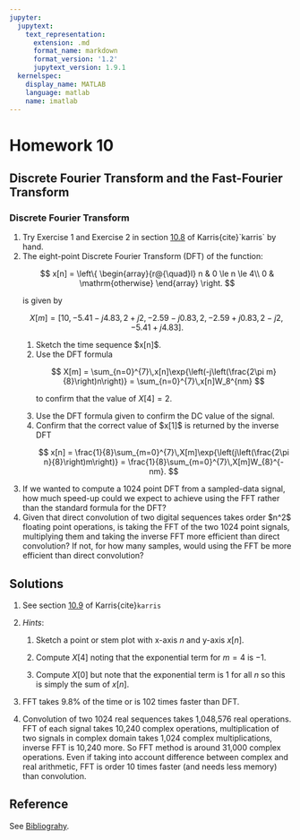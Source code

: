 ```yaml
---
jupyter:
  jupytext:
    text_representation:
      extension: .md
      format_name: markdown
      format_version: '1.2'
      jupytext_version: 1.9.1
  kernelspec:
    display_name: MATLAB
    language: matlab
    name: imatlab
---
```


# Homework 10

## Discrete Fourier Transform and the Fast-Fourier Transform

### Discrete Fourier Transform

<ol>
    <li>Try Exercise 1 and Exercise 2 in section <a href="https://ebookcentral.proquest.com/lib/swansea-ebooks/reader.action?docID=3384197&ppg=421">10.8</a> of Karris{cite}`karris` by hand.</li>

<li>The eight-point	Discrete Fourier Transform (DFT) of the	function:
   
$$
     x[n] = \left\{
         \begin{array}{r@{\quad}l}
             n & 0 \le n \le 4\\
             0 & \mathrm{otherwise}
         \end{array}
     \right.
$$

is given by

$$
      X[m] = \left[ 10,-5.41-j4.83, 2 + j2, -2.59-j0.83, 2, -2.59+j0.83, 2-j2, -5.41+j4.83\right].
$$
    
<ol>
<li>Sketch the time sequence $x[n]$.</li>

<li>Use the DFT formula 

$$
           X[m] = \sum_{n=0}^{7}\,x[n]\exp{\left(-j\left(\frac{2\pi m}{8}\right)n\right)} = \sum_{n=0}^{7}\,x[n]W_8^{nm}
$$

to confirm that the value of $X[4]=2$.</li>

<li>Use the	DFT	formula	given to confirm the DC value of the signal.</li>
    
<li>Confirm that the correct value of $x[1]$ is returned by the inverse DFT

$$
        x[n] = \frac{1}{8}\sum_{m=0}^{7}\,X[m]\exp{\left(j\left(\frac{2\pi n}{8}\right)m\right)} = \frac{1}{8}\sum_{m=0}^{7}\,X[m]W_{8}^{-nm}.
$$</li></ol>

<li>If	we	wanted	to	compute	a 1024 point DFT from a	sampled-data signal, how much	speed-up could we expect to achieve	using the FFT rather than the standard formula for the	DFT?</li>

<li>Given that direct convolution of two	digital	sequences takes order $n^2$ floating point operations, is taking the FFT of the two 1024 point signals, multiplying them and taking	the	inverse	FFT	more efficient than direct convolution?	If not, for how	many samples,	would using	the	FFT	be more efficient than direct convolution?</li></ol>


## Solutions

1. See section <a href="https://ebookcentral.proquest.com/lib/swansea-ebooks/reader.action?docID=3384197&ppg=421">10.9</a> of Karris{cite}`karris`

2. *Hints*:
   1. Sketch a point or stem plot with x-axis $n$ and y-axis $x[n]$.
    
   2. Compute $X[4]$ noting that the exponential term for $m = 4$ is $-1$.
    
   3. Compute $X[0]$ but note that the exponential term is $1$ for all $n$ so this is simply the sum of $x[n]$.

3. FFT takes 9.8% of the time or is 102	times faster than DFT.

4. Convolution of two 1024 real sequences takes 1,048,576 real	operations.	FFT	of each	signal takes 10,240 complex	operations,	multiplication of two signals in complex domain	takes 1,024	complex	multiplications, inverse FFT is	10,240 more. So	 FFT method	is around 31,000 complex operations. Even if taking	into account difference	between complex	and	real arithmetic, FFT is	order 10 times faster (and needs less memory) than convolution.

## Reference

See [Bibliograhy](/zbib).
